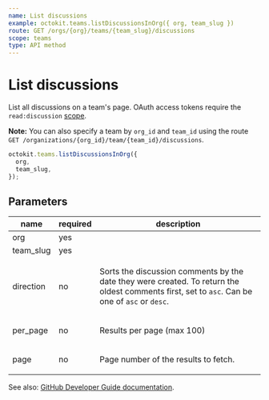 ```yaml
---
name: List discussions
example: octokit.teams.listDiscussionsInOrg({ org, team_slug })
route: GET /orgs/{org}/teams/{team_slug}/discussions
scope: teams
type: API method
---
```


# List discussions

List all discussions on a team's page. OAuth access tokens require the `read:discussion` [scope](https://developer.github.com/apps/building-oauth-apps/understanding-scopes-for-oauth-apps/).

**Note:** You can also specify a team by `org_id` and `team_id` using the route `GET /organizations/{org_id}/team/{team_id}/discussions`.

```js
octokit.teams.listDiscussionsInOrg({
  org,
  team_slug,
});
```

## Parameters

<table>
  <thead>
    <tr>
      <th>name</th>
      <th>required</th>
      <th>description</th>
    </tr>
  </thead>
  <tbody>
    <tr><td>org</td><td>yes</td><td>

</td></tr>
<tr><td>team_slug</td><td>yes</td><td>

</td></tr>
<tr><td>direction</td><td>no</td><td>

Sorts the discussion comments by the date they were created. To return the oldest comments first, set to `asc`. Can be one of `asc` or `desc`.

</td></tr>
<tr><td>per_page</td><td>no</td><td>

Results per page (max 100)

</td></tr>
<tr><td>page</td><td>no</td><td>

Page number of the results to fetch.

</td></tr>
  </tbody>
</table>

See also: [GitHub Developer Guide documentation](https://developer.github.com/v3/teams/discussions/#list-discussions).
